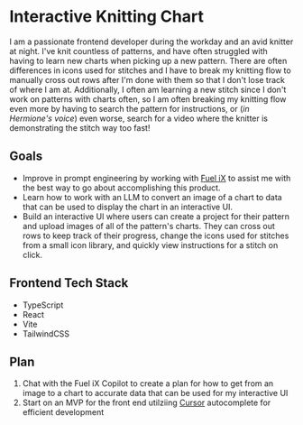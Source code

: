 # Interactive Knitting Chart

I am a passionate frontend developer during the workday and an avid knitter at night. I've knit countless of patterns, and have often struggled with having to learn new charts when picking up a new pattern. There are often differences in icons used for stitches and I have to break my knitting flow to manually cross out rows after I'm done with them so that I don't lose track of where I am at. Additionally, I often am learning a new stitch since I don't work on patterns with charts often, so I am often breaking my knitting flow even more by having to search the pattern for instructions, or (_in Hermione's voice_) even worse, search for a video where the knitter is demonstrating the stitch way too fast!

## Goals

- Improve in prompt engineering by working with [Fuel iX](https://www.fuelix.ai/) to assist me with the best way to go about accomplishing this product.
- Learn how to work with an LLM to convert an image of a chart to data that can be used to display the chart in an interactive UI.
- Build an interactive UI where users can create a project for their pattern and upload images of all of the pattern's charts. They can cross out rows to keep track of their progress, change the icons used for stitches from a small icon library, and quickly view instructions for a stitch on click.

## Frontend Tech Stack

- TypeScript
- React
- Vite
- TailwindCSS

## Plan

1. Chat with the Fuel iX Copilot to create a plan for how to get from an image to a chart to accurate data that can be used for my interactive UI
2. Start on an MVP for the front end utilziing [Cursor](https://cursor.com/en) autocomplete for efficient development
